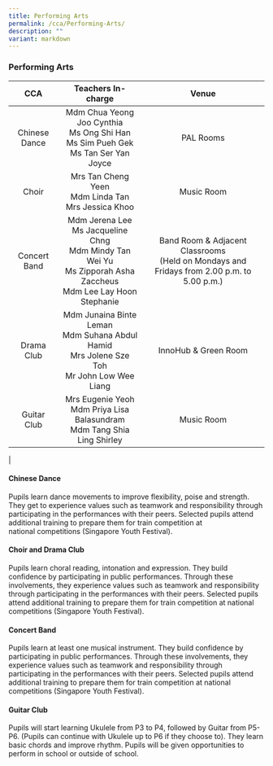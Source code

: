 ```yaml
---
title: Performing Arts
permalink: /cca/Performing-Arts/
description: ""
variant: markdown
---
```

### **Performing Arts**

| CCA | Teachers In-charge|Venue |
|:---:|:---:|:---:|
| Chinese Dance |Mdm Chua Yeong Joo Cynthia<br>Ms Ong Shi Han<br>Ms Sim Pueh Gek<br>Ms Tan Ser Yan Joyce  | PAL Rooms |
| Choir | Mrs Tan Cheng Yeen<br>Mdm Linda Tan<br>Mrs Jessica Khoo | Music Room<br>  |
| Concert Band | Mdm Jerena Lee<br>Ms Jacqueline Chng<br>Mdm Mindy Tan Wei Yu<br>Ms Zipporah Asha Zaccheus<br>Mdm Lee Lay Hoon Stephanie| Band Room &amp; Adjacent Classrooms<br>(Held on Mondays and Fridays from 2.00 p.m. to 5.00 p.m.) |
| Drama Club | Mdm Junaina Binte Leman<br>Mdm Suhana Abdul Hamid<br>Mrs Jolene Sze Toh<br>Mr John Low Wee Liang | InnoHub &amp; Green Room |
| Guitar Club | Mrs Eugenie Yeoh<br>Mdm Priya Lisa Balasundram<br>Mdm Tang Shia Ling Shirley<br> | Music Room     |
|

#### **Chinese Dance**
Pupils learn dance movements to improve flexibility, poise and strength. They get to experience values such as teamwork and responsibility through participating in the performances with their peers.&nbsp;Selected pupils attend additional training to prepare them for train competition at national&nbsp;competitions (Singapore Youth Festival).

#### **Choir and Drama Club**
Pupils learn choral reading, intonation and expression. They build confidence by participating in public performances. Through these involvements, they experience values such as teamwork and responsibility through participating in the performances with their peers. Selected pupils attend additional training to prepare them for train competition at national competitions (Singapore Youth Festival).

#### **Concert Band**
Pupils learn at least one musical instrument. They build confidence by participating in public performances. Through these involvements, they experience values such as teamwork and responsibility through participating in the performances with their peers. Selected pupils attend additional training to prepare them for train competition at national competitions (Singapore Youth Festival).

#### **Guitar Club**
Pupils will start learning Ukulele from P3 to P4, followed by Guitar from P5-P6. (Pupils can continue with Ukulele up to P6 if they choose to). They learn basic chords and improve rhythm. Pupils will be given opportunities to perform in school or outside of school.